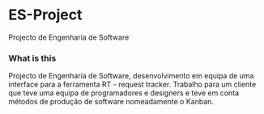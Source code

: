 # ES-Project
Projecto de Engenharia de Software

### What is this
Projecto de Engenharia de Software, desenvolvimento em equipa de uma interface para a ferramenta
RT - request tracker. Trabalho para um cliente que teve uma equipa de programadores e designers e
teve em conta métodos de produção de software nomeadamente o Kanban.
